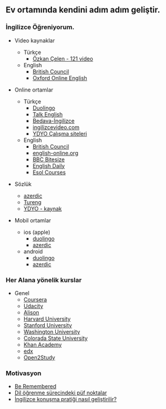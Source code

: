 Ev ortamında kendini adım adım geliştir.
-------------------


### İngilizce Öğreniyorum. 
	
* Video kaynaklar
	* Türkçe
		* [Özkan Çelen - 121 video](https://www.youtube.com/watch?v=RVfWnSL8JHs&list=PLfeJ3p63G20IilOBaFIM74outExcCmrOX) 
	* English
		* [British Council](https://www.youtube.com/user/BritishCouncilLE/playlists)
		* [Oxford Online English](https://www.youtube.com/user/oxfordonlineenglish/playlists)
* Online ortamlar
	* Türkçe
		* [Duolingo](https://tr.duolingo.com/)
		* [Talk English](http://tr.talkenglish.com/)
		* [Bedava-İngilizce](http://www.bedava-ingilizce.com/)
		* [ingilizcevideo.com](http://www.ingilizcevideo.com/)
		* [YDYO Çalışma siteleri](http://www.pau.edu.tr/ydyo/tr/sayfa/ingilizce-calisma-siteleri)
	* English
		* [British Council](http://learnenglish.britishcouncil.org/en)
		* [english-online.org](http://www.english-online.org.uk/)
		* [BBC Bitesize](http://www.bbc.co.uk/education/subjects/zt3rkqt)
		* [English Daily](http://www.english-daily.com/)
		* [Esol Courses](http://www.esolcourses.com/)

* Sözlük
	* [azerdic](https://azerdict.com/)
	* [Tureng](http://tureng.com/tr/turkce-ingilizce)
	* [YDYO - kaynak](http://www.pau.edu.tr/ydyo/tr/sayfa/sozluk)

* Mobil ortamlar
	* ios (apple)
		* [duolingo](https://itunes.apple.com/tr/app/duolingo-learn-languages-for/id570060128?mt=8)
		* [azerdic](https://itunes.apple.com/us/app/azerdict/id467051525)
	* android
		* [duolingo](https://play.google.com/store/apps/details?id=com.duolingo&hl=tr)
		* [azerdic](https://play.google.com/store/apps/details?id=com.amidos.android.azerdict)

### Her Alana yönelik kurslar

* Genel
	* [Coursera](https://www.coursera.org)
	* [Udacity](https://www.udacity.com/courses/all)
	* [Alison](https://alison.com/)
	* [Harvard University](http://www.harvard.edu/about-harvard/frequently-asked-questions/faq-free-courses)
	* [Stanford University](http://scpd.stanford.edu/university-online-courses.jsp?gclid=CKnw4Nuaj64CFSwDQAodlCz7gg)
	* [Washington University](http://www.pce.uw.edu/online/free-courses/)
	* [Colorada State University](http://www.online.colostate.edu/)
	* [Khan Academy](https://tr.khanacademy.org/)
	* [edx](https://www.edx.org/verified-certificate)
	* [Open2Study](https://www.open2study.com/courses)

### Motivasyon 
* [Be Remembered](https://www.youtube.com/watch?v=Cz3q1R0oHmE)
* [Dil öğrenme sürecindeki püf noktalar](https://www.youtube.com/watch?v=5J95U5DxVx4)
* [İngilizce konuşma pratiği nasıl geliştirilir?](https://www.youtube.com/watch?v=6dnMHvlFg3g)